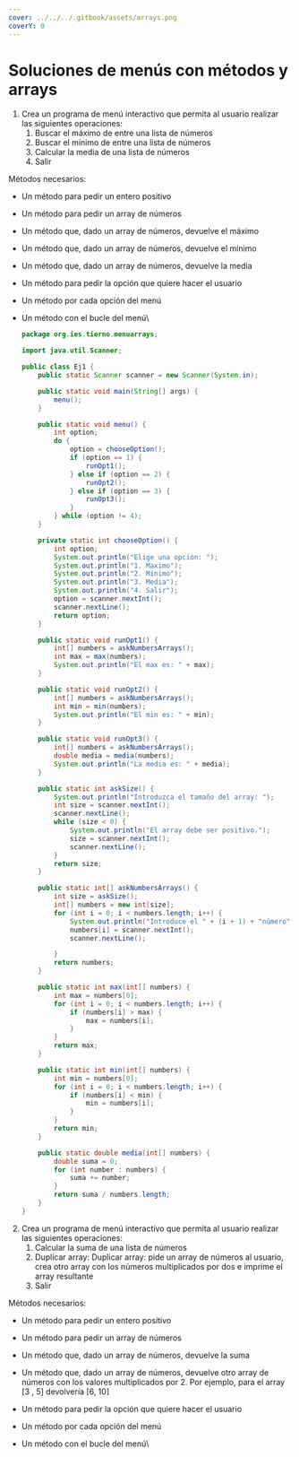 ```yaml
---
cover: ../../../.gitbook/assets/arrays.png
coverY: 0
---
```


# Soluciones de menús con métodos y arrays

1. Crea un programa de menú interactivo que permita al usuario realizar las siguientes operaciones:
   1. Buscar el máximo de entre una lista de números
   2. Buscar el mínimo de entre una lista de números
   3. Calcular la media de una lista de números
   4. Salir

Métodos necesarios:

* Un método para pedir un entero positivo
* Un método para pedir un array de números
* Un método que, dado un array de números, devuelve el máximo
* Un método que, dado un array de números, devuelve el mínimo
* Un método que, dado un array de números, devuelve la media
* Un método para pedir la opción que quiere hacer el usuario
* Un método por cada opción del menú
*   Un método con el bucle del menú\


    ```java
    package org.ies.tierno.menuarrays;

    import java.util.Scanner;

    public class Ej1 {
        public static Scanner scanner = new Scanner(System.in);

        public static void main(String[] args) {
            menu();
        }

        public static void menu() {
            int option;
            do {
                option = chooseOption();
                if (option == 1) {
                    runOpt1();
                } else if (option == 2) {
                    runOpt2();
                } else if (option == 3) {
                    runOpt3();
                }
            } while (option != 4);
        }

        private static int chooseOption() {
            int option;
            System.out.println("Elige una opción: ");
            System.out.println("1. Maximo");
            System.out.println("2. Mínimo");
            System.out.println("3. Media");
            System.out.println("4. Salir");
            option = scanner.nextInt();
            scanner.nextLine();
            return option;
        }

        public static void runOpt1() {
            int[] numbers = askNumbersArrays();
            int max = max(numbers);
            System.out.println("El max es: " + max);
        }

        public static void runOpt2() {
            int[] numbers = askNumbersArrays();
            int min = min(numbers);
            System.out.println("El min es: " + min);
        }

        public static void runOpt3() {
            int[] numbers = askNumbersArrays();
            double media = media(numbers);
            System.out.println("La media es: " + media);
        }

        public static int askSize() {
            System.out.println("Introduzca el tamaño del array: ");
            int size = scanner.nextInt();
            scanner.nextLine();
            while (size < 0) {
                System.out.println("El array debe ser positivo.");
                size = scanner.nextInt();
                scanner.nextLine();
            }
            return size;
        }

        public static int[] askNumbersArrays() {
            int size = askSize();
            int[] numbers = new int[size];
            for (int i = 0; i < numbers.length; i++) {
                System.out.println("Introduce el " + (i + 1) + "número");
                numbers[i] = scanner.nextInt();
                scanner.nextLine();

            }
            return numbers;
        }

        public static int max(int[] numbers) {
            int max = numbers[0];
            for (int i = 0; i < numbers.length; i++) {
                if (numbers[i] > max) {
                    max = numbers[i];
                }
            }
            return max;
        }

        public static int min(int[] numbers) {
            int min = numbers[0];
            for (int i = 0; i < numbers.length; i++) {
                if (numbers[i] < min) {
                    min = numbers[i];
                }
            }
            return min;
        }

        public static double media(int[] numbers) {
            double suma = 0;
            for (int number : numbers) {
                suma += number;
            }
            return suma / numbers.length;
        }
    }

    ```

2. Crea un programa de menú interactivo que permita al usuario realizar las siguientes operaciones:
   1. Calcular la suma de una lista de números
   2. Duplicar array: Duplicar array: pide un array de números al usuario, crea otro array con los números multiplicados por dos e imprime el array resultante
   3. Salir

Métodos necesarios:

* Un método para pedir un entero positivo
* Un método para pedir un array de números
* Un método que, dado un array de números, devuelve la suma
* Un método que, dado un array de números, devuelve otro array de números con los valores multiplicados por 2. Por ejemplo, para el array \[3 , 5] devolvería \[6, 10]
* Un método para pedir la opción que quiere hacer el usuario
* Un método por cada opción del menú
*   Un método con el bucle del menú\


    ```java
    ```
